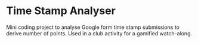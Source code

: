 # Time Stamp Analyser
Mini coding project to analyse Google form time stamp submissions to derive number of points. Used in a club activity for a gamified watch-along.
